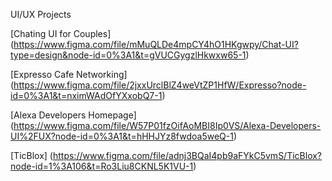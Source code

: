 UI/UX Projects

[Chating UI for Couples] (https://www.figma.com/file/mMuQLDe4mpCY4hO1HKgwpy/Chat-UI?type=design&node-id=0%3A1&t=gVUCGygzlHkwxw65-1)

[Expresso Cafe Networking] (https://www.figma.com/file/2jxxUrclBlZ4weVtZP1HfW/Expresso?node-id=0%3A1&t=nximWAdOfYXxobQ7-1)

[Alexa Developers Homepage] (https://www.figma.com/file/W57P01fzOifAoMBI8Ip0VS/Alexa-Developers-UI%2FUX?node-id=0%3A1&t=hHHJYz8fwdoa5weQ-1)

[TicBlox] (https://www.figma.com/file/adnj3BQaI4pb9aFYkC5vmS/TicBlox?node-id=1%3A106&t=Ro3Liu8CKNL5K1VU-1)
